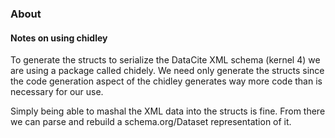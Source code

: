 ### About

#### Notes on using chidley
To generate the structs to serialize the DataCite XML schema (kernel 4) we are using a package
called chidely.  We need only generate the structs since the code generation aspect of the chidley
generates way more code than is necessary for our use.  

Simply being able to mashal the XML data into the structs is fine.  From there we can parse
and rebuild a schema.org/Dataset representation of it.
